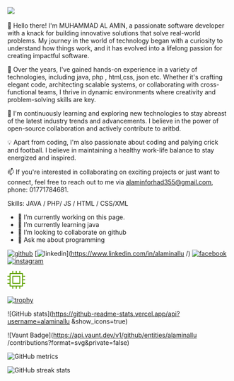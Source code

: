 ![](https://i.ibb.co/d5Bg61H/1.png)

👋 Hello there! I'm MUHAMMAD AL AMIN, a passionate software developer with a knack for building innovative solutions that solve real-world problems. My journey in the world of technology began with a curiosity to understand how things work, and it has evolved into a lifelong passion for creating impactful software.

🚀 Over the years, I've gained hands-on experience in a variety of technologies, including java, php , html,css, json etc. Whether it's crafting elegant code, architecting scalable systems, or collaborating with cross-functional teams, I thrive in dynamic environments where creativity and problem-solving skills are key.

🌱 I'm continuously learning and exploring new technologies to stay abreast of the latest industry trends and advancements. I believe in the power of open-source collaboration and actively contribute to aritbd.

💡 Apart from coding, I'm also passionate about coding and palying crick and football. I believe in maintaining a healthy work-life balance to stay energized and inspired.

📫 If you're interested in collaborating on exciting projects or just want to connect, feel free to reach out to me via alaminforhad355@gmail.com, phone: 01771784681.

Skills: JAVA / PHP/ JS / HTML / CSS/XML

- 🔭 I’m currently working on this page. 
- 🌱 I’m currently learning java  
- 👯 I’m looking to collaborate on github 
- 💬 Ask me about programming 


[<img src='https://cdn.jsdelivr.net/npm/simple-icons@3.0.1/icons/github.svg' alt='github' height='40'>](https://github.com/alaminallu )  [<img src='https://cdn.jsdelivr.net/npm/simple-icons@3.0.1/icons/linkedin.svg' alt='linkedin' height='40'>](https://www.linkedin.com/in/alaminallu /)  [<img src='https://cdn.jsdelivr.net/npm/simple-icons@3.0.1/icons/facebook.svg' alt='facebook' height='40'>](https://www.facebook.com/aritfarm)  [<img src='https://cdn.jsdelivr.net/npm/simple-icons@3.0.1/icons/instagram.svg' alt='instagram' height='40'>](https://www.instagram.com/alaminallu355/)  

<a href='https://docs.github.com/en/developers'><img src='https://raw.githubusercontent.com/acervenky/animated-github-badges/master/assets/devbadge.gif' width='40' height='40'></a> 

[![trophy](https://github-profile-trophy.vercel.app/?username=alaminallu )](https://github.com/ryo-ma/github-profile-trophy)

![GitHub stats](https://github-readme-stats.vercel.app/api?username=alaminallu &show_icons=true)  

![Vaunt Badge](https://api.vaunt.dev/v1/github/entities/alaminallu /contributions?format=svg&private=false)  

![GitHub metrics](https://metrics.lecoq.io/alaminallu )  

![GitHub streak stats](https://streak-stats.demolab.com/?user=alaminallu )  

